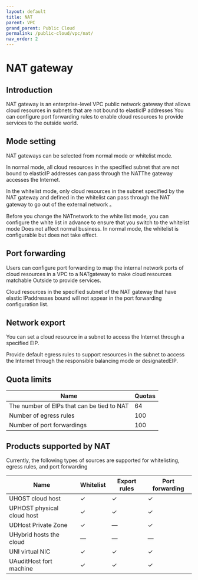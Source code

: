 ```yaml
---
layout: default
title: NAT
parent: VPC
grand_parent: Public Cloud
permalink: /public-cloud/vpc/nat/
nav_order: 2
---
```


# NAT gateway
## Introduction

NAT gateway is an enterprise-level VPC public network gateway that allows cloud resources in subnets that are not bound to elasticIP addresses You can configure port forwarding rules to enable cloud resources to provide services to the outside world.

## Mode setting

NAT gateways can be selected from normal mode or whitelist mode.

In normal mode, all cloud resources in the specified subnet that are not bound to elasticIP addresses can pass through the NATThe gateway accesses the Internet.

In the whitelist mode, only cloud resources in the subnet specified by the NAT gateway and defined in the whitelist can pass through the NAT gateway to go out of the external network 。

Before you change the NATnetwork to the white list mode, you can configure the white list in advance to ensure that you switch to the whitelist mode Does not affect normal business. In normal mode, the whitelist is configurable but does not take effect.

## Port forwarding

Users can configure port forwarding to map the internal network ports of cloud resources in a VPC to a NATgateway to make cloud resources matchable Outside to provide services.

Cloud resources in the specified subnet of the NAT gateway that have elastic IPaddresses bound will not appear in the port forwarding configuration list.

## Network export

You can set a cloud resource in a subnet to access the Internet through a specified EIP.

Provide default egress rules to support resources in the subnet to access the Internet through the responsible balancing mode or designatedEIP.

## Quota limits

| Name | Quotas |
| --- | --- |
| The number of EIPs that can be tied to NAT | 64 |
| Number of egress rules | 100 |
| Number of port forwardings | 100 |

## Products supported by NAT

Currently, the following types of sources are supported for whitelisting, egress rules, and port forwarding

| Name | Whitelist | Export rules | Port forwarding |
| --- | --- | --- | --- |
| UHOST cloud host | ✓ | ✓ | ✓ |
| UPHOST physical cloud host | ✓ | ✓ | ✓ |
| UDHost Private Zone | ✓ | — | ✓ |
| UHybrid hosts the cloud | — | — | — |
| UNI virtual NIC | ✓ | ✓ | ✓ |
| UAuditHost fort machine | ✓ | ✓ | ✓ |